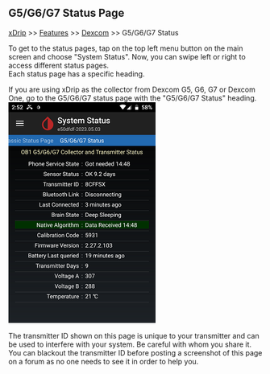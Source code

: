 ## G5/G6/G7 Status Page
[xDrip](../README.md) >> [Features](./Features_page.md) >> [Dexcom](./Dexcom_page.md) >> G5/G6/G7 Status  
  
To get to the status pages, tap on the top left menu button on the main screen and choose "System Status".  Now, you can swipe left or right to access different status pages.  
Each status page has a specific heading.  
  
If you are using xDrip as the collector from Dexcom G5, G6, G7 or Dexcom One, go to the G5/G6/G7 status page with the "G5/G6/G7 Status" heading.  
![](./images/system-status-pg.png)  
  
The transmitter ID shown on this page is unique to your transmitter and can be used to interfere with your system.  Be careful with whom you share it.  You can blackout the transmitter ID before posting a screenshot of this page on a forum as no one needs to see it in order to help you.  

